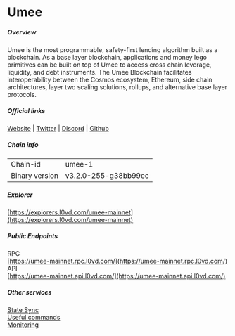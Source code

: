# Umee


##### Overview
Umee is the most programmable, safety-first lending algorithm built as a blockchain. As a base layer blockchain, applications and money lego primitives can be built on top of Umee to access cross chain leverage, liquidity, and debt instruments. The Umee Blockchain facilitates interoperability between the Cosmos ecosystem, Ethereum, side chain architectures, layer two scaling solutions, rollups, and alternative base layer protocols.

##### Official links
[Website](https://www.umee.cc/) | [Twitter](https://twitter.com/Umee_crosschain) | [Discord](https://discord.com/invite/3v8AUS3bZV) | [Github](https://github.com/umee-network)

##### Chain info

|  |  |
| ------ | ------ |
| Chain-id | umee-1 |
| Binary version | v3.2.0-255-g38bb99ec |

##### Explorer
[https://explorers.l0vd.com/umee-mainnet](https://explorers.l0vd.com/umee-mainnet)

##### Public Endpoints
RPC <br />
[https://umee-mainnet.rpc.l0vd.com/](https://umee-mainnet.rpc.l0vd.com/) <br />
API <br />
[https://umee-mainnet.api.l0vd.com/](https://umee-mainnet.api.l0vd.com/) <br />


##### Other services
[State Sync](mainnets/umee/state-sync/) <br />
[Useful commands](mainnets/umee/useful-commands/) <br />
[Monitoring](mainnets/umee/monitoring/)

